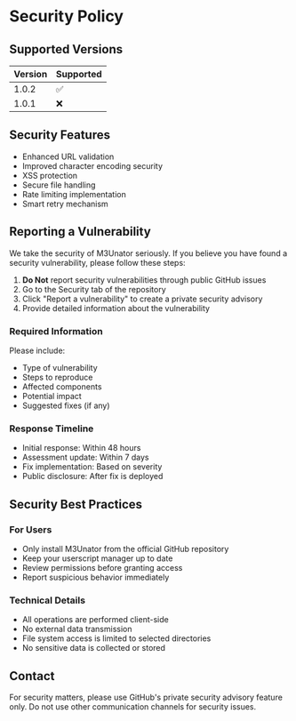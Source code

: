 # Security Policy

## Supported Versions

| Version | Supported          |
| ------- | ------------------ |
| 1.0.2   | :white_check_mark: |
| 1.0.1   | :x:                |

## Security Features

- Enhanced URL validation
- Improved character encoding security
- XSS protection
- Secure file handling
- Rate limiting implementation
- Smart retry mechanism

## Reporting a Vulnerability

We take the security of M3Unator seriously. If you believe you have found a security vulnerability, please follow these steps:

1. **Do Not** report security vulnerabilities through public GitHub issues
2. Go to the Security tab of the repository
3. Click "Report a vulnerability" to create a private security advisory
4. Provide detailed information about the vulnerability

### Required Information

Please include:
- Type of vulnerability
- Steps to reproduce
- Affected components
- Potential impact
- Suggested fixes (if any)

### Response Timeline

- Initial response: Within 48 hours
- Assessment update: Within 7 days
- Fix implementation: Based on severity
- Public disclosure: After fix is deployed

## Security Best Practices

### For Users
- Only install M3Unator from the official GitHub repository
- Keep your userscript manager up to date
- Review permissions before granting access
- Report suspicious behavior immediately

### Technical Details
- All operations are performed client-side
- No external data transmission
- File system access is limited to selected directories
- No sensitive data is collected or stored

## Contact

For security matters, please use GitHub's private security advisory feature only.
Do not use other communication channels for security issues. 